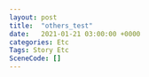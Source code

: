 ```yaml
---
layout: post
title:  "others_test"
date:   2021-01-21 03:00:00 +0000
categories: Etc
Tags: Story Etc
SceneCode: []
---
```


